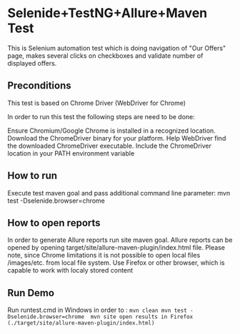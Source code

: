 # Selenide+TestNG+Allure+Maven Test

This is Selenium automation test which is doing navigation of "Our Offers" page, makes several clicks on checkboxes and validate number of displayed offers.

## Preconditions
This test is based on Chrome Driver (WebDriver for Chrome)

In order to run this test the following steps are need to be done:

Ensure Chromium/Google Chrome is installed in a recognized location.
Download the ChromeDriver binary for your platform.
Help WebDriver find the downloaded ChromeDriver executable. Include the ChromeDriver location in your PATH environment variable

## How to run

Execute test maven goal and pass additional command line parameter:
mvn test -Dselenide.browser=chrome 

## How to open reports

In order to generate Allure reports run site maven goal. Allure reports can be opened by opening target/site/allure-maven-plugin/index.html file.
Please note, since Chrome limitations it is not possible to open local files /images/etc. from local file system. 
Use Firefox or other browser, which is capable to work with localy stored content

## Run Demo
Run runtest.cmd in Windows in order to :
  `mvn clean
  mvn test -Dselenide.browser=chrome 
  mvn site
  open results in Firefox (./target/site/allure-maven-plugin/index.html)
  `



